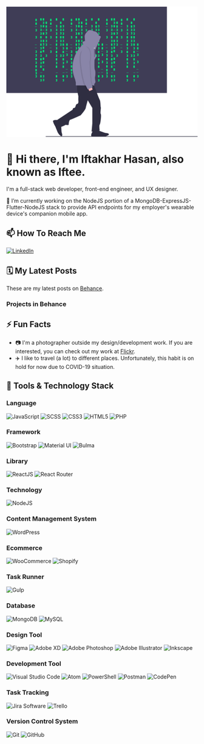 ![Poster](img/poster.svg 'Poster')

# 👋 Hi there, I'm Iftakhar Hasan, also known as Iftee.

I'm a full-stack web developer, front-end engineer, and UX designer.

🔭 I’m currently working on the NodeJS portion of a MongoDB-ExpressJS-Flutter-NodeJS stack to provide API endpoints for my employer's wearable device's companion mobile app.

## 📫 How To Reach Me
<a href="https://www.linkedin.com/in/iftakharhasan" target="_blank"><img alt="LinkedIn" height="30" src="https://img.shields.io/static/v1?style=flat-square&logo=LinkedIn&logoColor=white&labelColor=0077B5&color=0077B5&label=&message=LinkedIn"></a>

## 🗓️ My Latest Posts

These are my latest posts on [Behance](https://www.behance.net/iftakhar).

### Projects in Behance
<!-- BEHANCE:START -->
<!-- BEHANCE:END -->

## ⚡ Fun Facts
- 📷 I'm a photographer outside my design/development work. If you are interested, you can check out my work at [Flickr](https://www.flickr.com/photos/iftakharhasan).
- ✈️ I like to travel (a lot) to different places. Unfortunately, this habit is on hold for now due to COVID-19 situation.

## 🧰 Tools & Technology Stack

### Language
<img alt="JavaScript" height="30" src="https://img.shields.io/static/v1?style=flat-square&logo=JavaScript&logoColor=111111&labelColor=F7DF1E&color=F7DF1E&label=&message=JavaScript"> <img alt="SCSS" height="30" src="https://img.shields.io/static/v1?style=flat-square&logo=Sass&logoColor=white&labelColor=CC6699&color=CC6699&label=&message=SCSS"> <img alt="CSS3" height="30" src="https://img.shields.io/static/v1?style=flat-square&logo=CSS3&logoColor=white&labelColor=1572B6&color=1572B6&label=&message=CSS"> <img alt="HTML5" height="30" src="https://img.shields.io/static/v1?style=flat-square&logo=HTML5&logoColor=white&labelColor=E34F26&color=E34F26&label=&message=HTML"> <img alt="PHP" height="30" src="https://img.shields.io/static/v1?style=flat-square&logo=PHP&logoColor=white&labelColor=777BB4&color=777BB4&label=&message=PHP">

### Framework
<img alt="Bootstrap" height="30" src="https://img.shields.io/static/v1?style=flat-square&logo=Bootstrap&logoColor=white&labelColor=563D7C&color=563D7C&label=&message=Bootstrap"> <img alt="Material UI" height="30" src="https://img.shields.io/static/v1?style=flat-square&logo=Material-UI&logoColor=white&labelColor=0081CB&color=0081CB&label=&message=Material%20UI"> <img alt="Bulma" height="30" src="https://img.shields.io/static/v1?style=flat-square&logo=Bulma&logoColor=white&labelColor=00D1B2&color=00D1B2&label=&message=Bulma">

### Library
<img alt="ReactJS" height="30" src="https://img.shields.io/static/v1?style=flat-square&logo=React&logoColor=111111&labelColor=61DAFB&color=61DAFB&label=&message=React%20JS"> <img alt="React Router" height="30" src="https://img.shields.io/static/v1?style=flat-square&logo=React%20Router&logoColor=white&labelColor=CA4245&color=CA4245&label=&message=React%20Router">

### Technology
<img alt="NodeJS" height="30" src="https://img.shields.io/static/v1?style=flat-square&logo=Node.js&logoColor=white&labelColor=339933&color=339933&label=&message=Node%20JS">

### Content Management System
<img alt="WordPress" height="30" src="https://img.shields.io/static/v1?style=flat-square&logo=WordPress&logoColor=white&labelColor=21759B&color=21759B&label=&message=WordPress">

### Ecommerce
<img alt="WooCommerce" height="30" src="https://img.shields.io/static/v1?style=flat-square&logo=WooCommerce&logoColor=white&labelColor=96588A&color=96588A&label=&message=WooCommerce"> <img alt="Shopify" height="30" src="https://img.shields.io/static/v1?style=flat-square&logo=Shopify&logoColor=white&labelColor=7AB55C&color=7AB55C&label=&message=Shopify">

### Task Runner
<img alt="Gulp" height="30" src="https://img.shields.io/static/v1?style=flat-square&logo=gulp&logoColor=white&labelColor=CF4647&color=CF4647&label=&message=Gulp">

### Database
<img alt="MongoDB" height="30" src="https://img.shields.io/static/v1?style=flat-square&logo=MongoDB&logoColor=white&labelColor=47A248&color=47A248&label=&message=MongoDB"> <img alt="MySQL" height="30" src="https://img.shields.io/static/v1?style=flat-square&logo=MySQL&logoColor=white&labelColor=4479A1&color=4479A1&label=&message=MySQL">

### Design Tool
<img alt="Figma" height="30" src="https://img.shields.io/static/v1?style=flat-square&logo=Figma&logoColor=white&labelColor=F24E1E&color=F24E1E&label=&message=Figma"> <img alt="Adobe XD" height="30" src="https://img.shields.io/static/v1?style=flat-square&logo=Adobe%20XD&logoColor=white&labelColor=FF26BE&color=FF26BE&label=&message=Adobe%20XD"> <img alt="Adobe Photoshop" height="30" src="https://img.shields.io/static/v1?style=flat-square&logo=Adobe%20Photoshop&logoColor=white&labelColor=31A8FF&color=31A8FF&label=&message=Adobe%20Photoshop"> <img alt="Adobe Illustrator" height="30" src="https://img.shields.io/static/v1?style=flat-square&logo=Adobe%20Illustrator&logoColor=white&labelColor=FF9A00&color=FF9A00&label=&message=Adobe%20Illustrator"> <img alt="Inkscape" height="30" src="https://img.shields.io/static/v1?style=flat-square&logo=Inkscape&logoColor=white&labelColor=111111&color=111111&label=&message=Inkscape">

### Development Tool
<img alt="Visual Studio Code" height="30" src="https://img.shields.io/static/v1?style=flat-square&logo=Visual%20Studio%20Code&logoColor=white&labelColor=007ACC&color=007ACC&label=&message=Visual%20Studio%20Code"> <img alt="Atom" height="30" src="https://img.shields.io/static/v1?style=flat-square&logo=Atom&logoColor=white&labelColor=66595C&color=66595C&label=&message=Atom"> <img alt="PowerShell" height="30" src="https://img.shields.io/static/v1?style=flat-square&logo=PowerShell&logoColor=white&labelColor=5391FE&color=5391FE&label=&message=PowerShell"> <img alt="Postman" height="30" src="https://img.shields.io/static/v1?style=flat-square&logo=Postman&logoColor=white&labelColor=FF6C37&color=FF6C37&label=&message=Postman"> <img alt="CodePen" height="30" src="https://img.shields.io/static/v1?style=flat-square&logo=CodePen&logoColor=white&labelColor=111111&color=111111&label=&message=CodePen">

### Task Tracking
<img alt="Jira Software" height="30" src="https://img.shields.io/static/v1?style=flat-square&logo=Jira%20Software&logoColor=white&labelColor=0052CCC&color=0052CC&label=&message=Jira%20Software"> <img alt="Trello" height="30" src="https://img.shields.io/static/v1?style=flat-square&logo=Trello&logoColor=white&labelColor=0079BF&color=0079BF&label=&message=Trello">

### Version Control System
<img alt="Git" height="30" src="https://img.shields.io/static/v1?style=flat-square&logo=Git&logoColor=white&labelColor=F05032&color=F05032&label=&message=Git"> <img alt="GitHub" height="30" src="https://img.shields.io/static/v1?style=flat-square&logo=GitHub&logoColor=white&labelColor=181717&color=181717&label=&message=GitHub">

<!-- Definitions -->
<!-- /Definitions -->